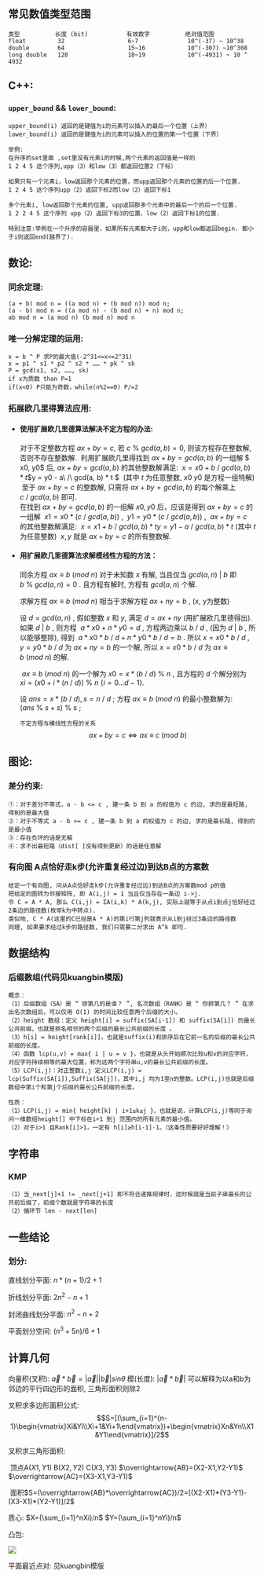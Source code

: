 ## 常见数值类型范围

```
类型          长度 (bit)           有效数字          绝对值范围
float         32                  6~7              10^(-37) ~ 10^38
double        64                  15~16            10^(-307) ~10^308
long double   128                 18~19            10^(-4931) ~ 10 ^ 4932
```

## C++:
### `upper_bound` && `lower_bound`:
	upper_bound(i) 返回的是键值为i的元素可以插入的最后一个位置（上界） 
	lower_bound(i) 返回的是键值为i的元素可以插入的位置的第一个位置（下界）
	
	举例: 
	在升序的set里面 ,set里没有元素i的时候,两个元素的返回值是一样的 
	1 2 4 5 这个序列,upp（3）和low（3）都返回位置2（下标）
	
	如果只有一个元素i，low返回那个元素的位置，而upp返回那个元素的位置的后一个位置. 
	1 2 4 5 这个序列upp（2）返回下标2而low（2）返回下标1
	
	多个元素i, low返回那个元素的位置, upp返回那多个元素中的最后一个的后一个位置. 
	1 2 2 4 5 这个序列 upp（2）返回下标3的位置，low（2）返回下标1的位置.
	
	特别注意:举例在一个升序的容器里，如果所有元素都大于i则，upp和low都返回begin. 都小于i则返回end(越界了).

## 数论:
### 同余定理:
    (a + b) mod n = ((a mod n) + (b mod n)) mod n;
    (a - b) mod n = ((a mod n) - (b mod n) + n) mod n;
    ab mod n = (a mod n) (b mod n) mod n

### 唯一分解定理的运用:
    x = b ^ P 求P的最大值(-2^31<=x<=2^31)
    x = p1 ^ s1 * p2 ^ s2 * …… * pk ^ sk
    P = gcd(s1, s2, ……, sk)
    if x为质数 than P=1
    if(x<0) P只能为奇数，while(n%2==0) P/=2

### 拓展欧几里得算法应用:
* #### 使用扩展欧几里德算法解决不定方程的办法:

   对于不定整数方程 $ax + by = c$, 若 $c\  \%\  gcd(a, b) = 0$, 则该方程存在整数解, 否则不存在整数解.
   ​	利用扩展欧几里得找到 $ax + by = gcd(a, b)$ 的一组解 $ x0, y0$ 后, $ax + by = gcd(a, b)$ 的其他整数解满足:
   ​		$x = x0 + b\ /\ gcd(a, b) * t$ 
   ​		$y = y0 - a\ /\ gcd(a, b) * t $ 
   ​		(其中 $t$ 为任意整数, $x0\ y0$ 是方程一组特解)
   ​	至于 $ax + by = c$ 的整数解, 只需将 $ax + by = gcd(a, b)$ 的每个解乘上 $c\ /\ gcd(a, b)$ 即可.
   ​	
   ​	在找到 $ax + by = gcd(a, b)$ 的一组解 $x0, y0$ 后，应该是得到 $ax + by = c$ 的一组解 
   ​		$x1 = x0 * (c\ /\ gcd(a, b))$ , 
   ​		$y1 = y0 * (c\ /\ gcd(a, b))$ ,
   ​	$ax + by = c$ 的其他整数解满足:
   ​		$x = x1 + b\ /\ gcd(a, b) * t$ 
   ​		$y = y1 - a\ /\ gcd(a, b) * t$  (其中 $t$ 为任意整数)
   ​	$x, y$ 就是 $ax + by = c$ 的所有整数解.

* #### 用扩展欧几里德算法求解模线性方程的方法：

    同余方程 $ax ≡ b\ (mod\ n)$ 对于未知数 $x$ 有解, 当且仅当 $gcd(a, n)\ |\ b$ 即 $b\ \%\ gcd(a, n) = 0$ . 且方程有解时, 方程有 $gcd(a, n)$ 个解.

    求解方程 $ax ≡ b\ (mod\ n)$ 相当于求解方程 $ax + ny = b$ , (x, y为整数)

    设 $d = gcd(a, n)$ , 假如整数 $x$ 和 $y$, 满足 $d = ax + ny$ (用扩展欧几里德得出). 如果 $d\ |\ b$ , 则方程 
    ​	$a * x0 + n * y0 = d$ , 
    方程两边乘以 $b\ /\ d$ , (因为 $d\ |\ b$ , 所以能够整除), 得到 
    ​	$a * x0 * b\ /\ d + n * y0 * b\ /\ d = b$ .
    所以 $x = x0 * b\ /\ d$ , $y = y0 * b\ /\ d$ 为 $ax + ny = b$ 的一个解, 所以 $x = x0 * b\ /\ d$ 为 $ax ≡ b\ (mod\ n)$ 的解.

    ​	$ax ≡ b\ (mod\ n)$ 的一个解为 $x0 = x * (b\ /\ d)\ \%\ n$ , 
    且方程的 $d$ 个解分别为 
    ​	$xi = (x0 + i * (n\ /\ d ))\ \%\ n \ \{i= 0... d-1\}$.

    设 $ans = x * (b\ /\ d), s = n\ /\ d$ ;
    方程 $ax ≡ b\ (mod\ n)$ 的最小整数解为: $(ans\ \%\ s + s)\ \%\ s$ ;

    `不定方程与模线性方程的关系 ` $$ax+by=c \Leftrightarrow ax\ ≡\ c\ (mod\ b)$$ 


## 图论:
### 差分约束:
	①：对于差分不等式，a - b <= c , 建一条 b 到 a 的权值为 c 的边, 求的是最短路, 得到的是最大值 
	②：对于不等式 a - b >= c , 建一条 b 到 a 的权值为 c 的边, 求的是最长路, 得到的是最小值 
	③：存在负环的话是无解 
	④：求不出最短路（dist[ ]没有得到更新）的话是任意解 

### 有向图 A点恰好走k步(允许重复经过边)到达B点的方案数
	给定一个有向图, 问从A点恰好走k步(允许重复经过边)到达B点的方案数mod p的值
	把给定的图转为邻接矩阵, 即 A(i,j) = 1 当且仅当存在一条边 i->j.
	令 C = A * A, 那么 C(i,j) = ΣA(i,k) * A(k,j), 实际上就等于从点i到点j恰好经过2条边的路径数(枚举k为中转点).
	类似地, C * A(这里的C已经是A * A)的第i行第j列就表示从i到j经过3条边的路径数
	同理, 如果要求经过k步的路径数, 我们只需要二分求出 A^k 即可.

## 数据结构
### 后缀数组(代码见kuangbin模版)

```
概念：
（1）后缀数组（SA）是 “ 排第几的是谁？ ”, 名次数组（RANK）是 “ 你排第几？ ” 在求出名次数组后，可以仅用 O(1) 的时间比较任意两个后缀的大小。
（2）height 数组：定义 height[i] = suffix(SA[i-1]) 和 suffix(SA[i]) 的最长公共前缀，也就是排名相邻的两个后缀的最长公共前缀的长度 。
（3）h[i] = height[rank[i]]，也就是suffix(i)和排序后在它前一名的后缀的最长公共前缀的长度。
（4）函数 lcp(u,v) = max{ i | u = v }，也就是从头开始顺次比较u和v的对应字符，对应字符持续相等的最大位置，称为这两个字符串u,v的最长公共前缀的长度。
（5）LCP(i,j)：对正整数i,j 定义LCP(i,j) = lcp(Suffix(SA[i]),Suffix(SA[j])，其中i,j 均为1至n的整数。LCP(i,j)也就是后缀数组中第i个和第j个后缀的最长公共前缀的长度。

性质：
（1）LCP(i,j) = min{ height[k] | i+1≤k≤j }，也就是说，计算LCP(i,j)等同于询问一维数组height[] 中下标在i+1 到j 范围内的所有元素的最小值。
（2）对于i>1 且Rank[i]>1，一定有 h[i]≥h[i-1]-1。（这条性质要好好理解！）

```

## 字符串
### KMP
	（1）当_next[j]+1 != _next[j+1] 即不符合递推规律时，这时候就是当前子串最长的公共前后缀了，前缀个数就是字符串的长度
	（2）循环节 len - next[len]


## 一些结论
### 划分:
直线划分平面: $n*(n+1)/2+1$ 

折线划分平面: $2n^2-n+1$ 

封闭曲线划分平面: $n^2-n+2$ 

平面划分空间: $(n^3+5n)/6+1$ 

## 计算几何
向量积(叉积): $\vec a * \vec b = |\vec a||\vec b|sin\theta$  模(长度): $|\vec a*\vec b|$ 可以解释为以a和b为邻边的平行四边形的面积, 三角形面积则除2


叉积求多边形面积公式: $$S=[(\sum_{i=1}^{n-1}\begin{vmatrix}Xi&Yi\\Xi+1&Yi+1\end{vmatrix})+\begin{vmatrix}Xn&Yn\\X1&Y1\end{vmatrix}]/2​$$

[叉积求多边形面积]: https://www.cnblogs.com/xiexinxinlove/p/3708147.html

叉积求三角形面积: 

​	顶点A$(X1,Y1)$  B$(X2,Y2)$  C$(X3,Y3)$  $\overrightarrow{AB}=(X2-X1,Y2-Y1)$ $\overrightarrow{AC}=(X3-X1,Y3-Y1)$ 

​	面积$S=(\overrightarrow{AB}*\overrightarrow{AC})/2=[(X2-X1)*(Y3-Y1)-(X3-X1)*(Y2-Y1)]/2$ 

质心: $X=(\sum_{i=1}^nXi)/n$   $Y=(\sum_{i=1}^nYi)/n$ 

凸包:

![](/Users/zdz/Downloads/Code/Template/Graham-Scan.png)

[凸包(Graham扫描法)]: https://blog.csdn.net/u012328159/article/details/50808360
[最远点对(旋转卡壳法)]: https://blog.csdn.net/u012328159/article/details/50809014

平面最近点对: 见kuangbin模版

